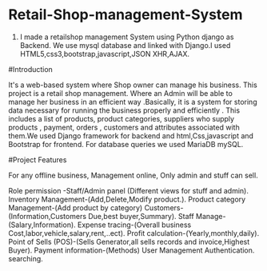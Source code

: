 
# Retail-Shop-management-System
1. I made a retailshop management System using Python django as Backend. We use mysql database and linked with Django.I  used HTML5,css3,bootstrap,javascript,JSON
XHR,AJAX.





#Introduction

It's a web-based system where Shop owner can manage his business.
This project is a retail shop management. Where an Admin will be able to manage her
business in an efficient way .Basically, it is a system for storing data necessary for running the
business properly and efficiently . This includes a list of products, product categories, suppliers
who supply products , payment, orders , customers and attributes associated with them.We used
Django framework for backend and html,Css,javascript and Bootstrap for frontend. For database queries
we used MariaDB mySQL.




#Project Features


For any offline business, Management online, Only admin and stuff can sell.

Role permission -Staff/Admin panel (Different views for stuff and admin).
Inventory Management-(Add,Delete,Modify product.).
Product category Management-(Add product by category)
Customers-(Information,Customers Due,best buyer,Summary).
Staff Manage-(Salary,Information).
Expense tracing-(Overall business Cost,labor,vehicle,salary,rent,..ect).
Profit calculation-(Yearly,monthly,daily).
Point of Sells (POS)-(Sells Generator,all sells records and invoice,Highest Buyer).
Payment information-(Methods)
User Management
Authentication.
searching.


